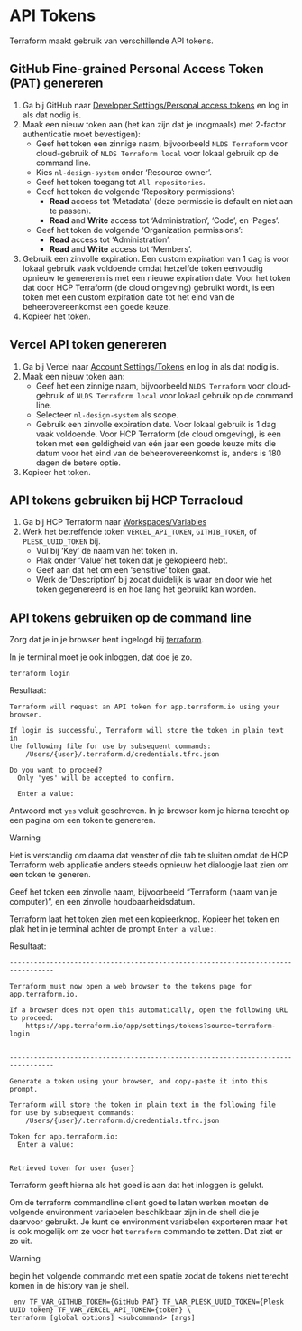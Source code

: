 # API Tokens

Terraform maakt gebruik van verschillende API tokens.

## GitHub Fine-grained Personal Access Token (PAT) genereren

1. Ga bij GitHub naar [Developer Settings/Personal access tokens][github-developer-settings] en log in als dat nodig is.
1. Maak een nieuw token aan (het kan zijn dat je (nogmaals) met 2-factor authenticatie moet bevestigen):
   - Geef het token een zinnige naam, bijvoorbeeld `NLDS Terraform` voor cloud-gebruik of `NLDS Terraform local` voor
     lokaal gebruik op de command line.
   - Kies `nl-design-system` onder ‘Resource owner’.
   - Geef het token toegang tot `All repositories`.
   - Geef het token de volgende ‘Repository permissions’:
     - **Read** access tot 'Metadata' (deze permissie is default en niet aan te passen).
     - **Read** and **Write** access tot ‘Administration’, ‘Code’, en ‘Pages’.
   - Geef het token de volgende ‘Organization permissions’:
     - **Read** access tot ‘Administration’.
     - **Read** and **Write** access tot ‘Members’.
1. Gebruik een zinvolle expiration. Een custom expiration van 1 dag is voor lokaal gebruik vaak voldoende omdat
   hetzelfde token eenvoudig opnieuw te genereren is met een nieuwe expiration date. Voor het token dat door HCP
   Terraform (de cloud omgeving) gebruikt wordt, is een token met een custom expiration date tot het eind van de
   beheerovereenkomst een goede keuze.
1. Kopieer het token.

## Vercel API token genereren

1. Ga bij Vercel naar [Account Settings/Tokens][vercel-settings-tokens] en log in als dat nodig is.
1. Maak een nieuw token aan:
   - Geef het een zinnige naam, bijvoorbeeld `NLDS Terraform` voor cloud-gebruik of `NLDS Terraform local` voor lokaal
     gebruik op de command line.
   - Selecteer `nl-design-system` als scope.
   - Gebruik een zinvolle expiration date. Voor lokaal gebruik is 1 dag vaak voldoende. Voor HCP Terraform (de cloud
     omgeving), is een token met een geldigheid van één jaar een goede keuze mits die datum voor het eind van de
     beheerovereenkomst is, anders is 180 dagen de betere optie.
1. Kopieer het token.

## API tokens gebruiken bij HCP Terracloud

1. Ga bij HCP Terraform naar [Workspaces/Variables][terraform-workspaces-variables]
1. Werk het betreffende token `VERCEL_API_TOKEN`, `GITHIB_TOKEN`, of `PLESK_UUID_TOKEN` bij.
   - Vul bij ‘Key’ de naam van het token in.
   - Plak onder ‘Value’ het token dat je gekopieerd hebt.
   - Geef aan dat het om een ‘sensitive’ token gaat.
   - Werk de ‘Description’ bij zodat duidelijk is waar en door wie het token gegenereerd is en hoe lang het gebruikt kan
     worden.

## API tokens gebruiken op de command line

Zorg dat je in je browser bent ingelogd bij [terraform](https://app.terraform.io).

In je terminal moet je ook inloggen, dat doe je zo.

```shell
terraform login
```

Resultaat:

```plaintext
Terraform will request an API token for app.terraform.io using your browser.

If login is successful, Terraform will store the token in plain text in
the following file for use by subsequent commands:
    /Users/{user}/.terraform.d/credentials.tfrc.json

Do you want to proceed?
  Only 'yes' will be accepted to confirm.

  Enter a value:
```

Antwoord met `yes` voluit geschreven. In je browser kom je hierna terecht op een pagina om een token te genereren.

> [!WARNING]  
> Het is verstandig om daarna dat venster of die tab te sluiten omdat de HCP Terraform web applicatie anders steeds
> opnieuw het dialoogje laat zien om een token te generen.

Geef het token een zinvolle naam, bijvoorbeeld “Terraform (naam van je computer)”, en een zinvolle houdbaarheidsdatum.

Terraform laat het token zien met een kopieerknop. Kopieer het token en plak het in je terminal achter de prompt
`Enter a value:`.

Resultaat:

```plaintext
---------------------------------------------------------------------------------

Terraform must now open a web browser to the tokens page for app.terraform.io.

If a browser does not open this automatically, open the following URL to proceed:
    https://app.terraform.io/app/settings/tokens?source=terraform-login


---------------------------------------------------------------------------------

Generate a token using your browser, and copy-paste it into this prompt.

Terraform will store the token in plain text in the following file
for use by subsequent commands:
    /Users/{user}/.terraform.d/credentials.tfrc.json

Token for app.terraform.io:
  Enter a value:


Retrieved token for user {user}
```

Terraform geeft hierna als het goed is aan dat het inloggen is gelukt.

Om de terraform commandline client goed te laten werken moeten de volgende environment variabelen beschikbaar zijn in de
shell die je daarvoor gebruikt. Je kunt de environment variabelen exporteren maar het is ook mogelijk om ze voor het
`terraform` commando te zetten. Dat ziet er zo uit.

> [!WARNING]  
> begin het volgende commando met een spatie zodat de tokens niet terecht komen in de history van je shell.

```shell
 env TF_VAR_GITHUB_TOKEN={GitHub PAT} TF_VAR_PLESK_UUID_TOKEN={Plesk UUID token} TF_VAR_VERCEL_API_TOKEN={token} \
terraform [global options] <subcommand> [args]
```

[github-developer-settings]: https://github.com/settings/personal-access-tokens/
[vercel-settings-tokens]: https://vercel.com/account/settings/tokens
[terraform-workspaces-variables]: https://app.terraform.io/app/nl-design-system/workspaces/github/variables
